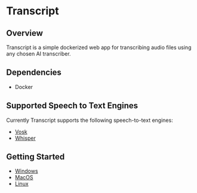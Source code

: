 
# Transcript

## Overview
Transcript is a simple dockerized web app for transcribing audio files using any chosen AI transcriber.

## Dependencies
- Docker

## Supported Speech to Text Engines
Currently Transcript supports the following speech-to-text engines:
- [Vosk](https://alphacephei.com/vosk/)
- [Whisper](https://github.com/openai/whisper) 


## Getting Started
- [Windows](#windows)
- [MacOS](#mac)
- [Linux](#linux)
